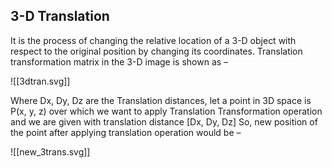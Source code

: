 ## 3-D Translation

It is the process of changing the relative location of a 3-D object with respect to the original position by changing its coordinates. Translation transformation matrix in the 3-D image is shown as –

![[3dtran.svg]]

Where Dx, Dy, Dz are the Translation distances, let a point in 3D space is P(x, y, z) over which we want to apply Translation Transformation operation and we are given with translation distance [Dx, Dy, Dz] So, new position of the point after applying translation operation would be –

![[new_3trans.svg]]